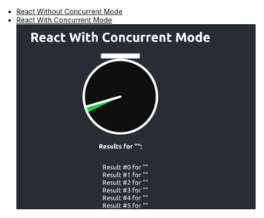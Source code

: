 - [React Without Concurrent Mode](https://codesandbox.io/s/wkp46?file=/src/index.js:301-345)
- [React With Concurrent Mode](https://codesandbox.io/s/9fkv9?file=/src/MySlowList.js)
![](2020-12-08-14-46-11.png)